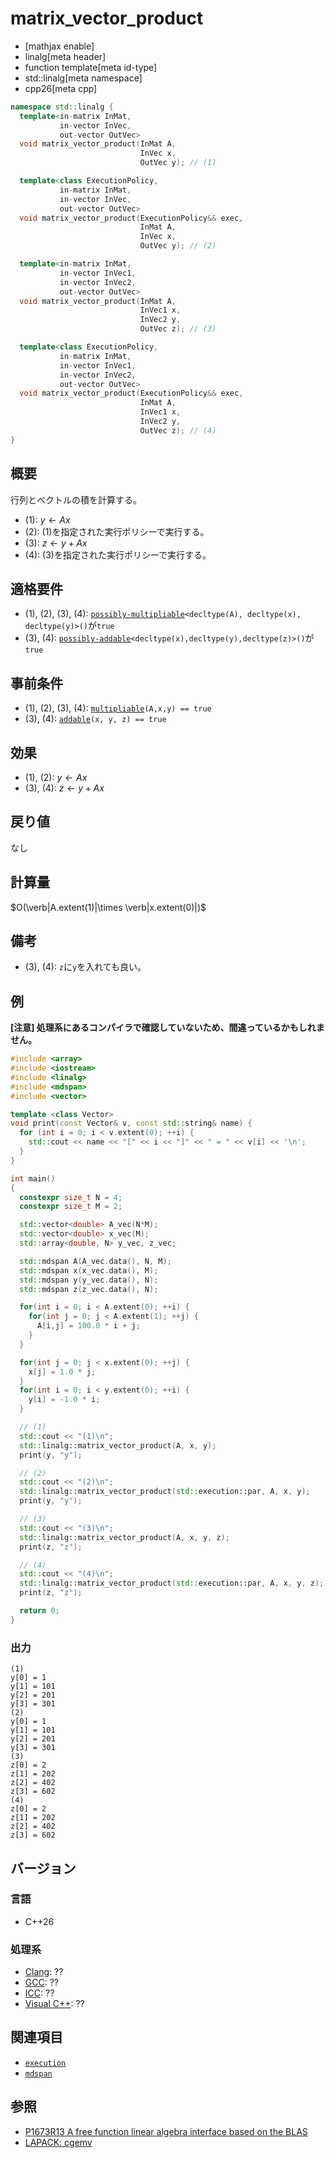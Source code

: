 # matrix_vector_product


* [mathjax enable]
* linalg[meta header]
* function template[meta id-type]
* std::linalg[meta namespace]
* cpp26[meta cpp]


```cpp
namespace std::linalg {
  template<in-matrix InMat,
           in-vector InVec,
           out-vector OutVec>
  void matrix_vector_product(InMat A,
                             InVec x,
                             OutVec y); // (1)

  template<class ExecutionPolicy,
           in-matrix InMat,
           in-vector InVec,
           out-vector OutVec>
  void matrix_vector_product(ExecutionPolicy&& exec,
                             InMat A,
                             InVec x,
                             OutVec y); // (2)

  template<in-matrix InMat,
           in-vector InVec1,
           in-vector InVec2,
           out-vector OutVec>
  void matrix_vector_product(InMat A,
                             InVec1 x,
                             InVec2 y,
                             OutVec z); // (3)

  template<class ExecutionPolicy,
           in-matrix InMat,
           in-vector InVec1,
           in-vector InVec2,
           out-vector OutVec>
  void matrix_vector_product(ExecutionPolicy&& exec,
                             InMat A,
                             InVec1 x,
                             InVec2 y,
                             OutVec z); // (4)
}
```


## 概要
行列とベクトルの積を計算する。

- (1): $y \leftarrow Ax$
- (2): (1)を指定された実行ポリシーで実行する。
- (3): $z \leftarrow y + Ax$
- (4): (3)を指定された実行ポリシーで実行する。


## 適格要件
- (1), (2), (3), (4): [`possibly-multipliable`](possibly-multipliable.md)`<decltype(A), decltype(x), decltype(y)>()`が`true`
- (3), (4): [`possibly-addable`](possibly-addable.md)`<decltype(x),decltype(y),decltype(z)>()`が`true`


## 事前条件
- (1), (2), (3), (4): [`multipliable`](multipliable.md)`(A,x,y) == true`
- (3), (4): [`addable`](addable.md)`(x, y, z) == true`


## 効果
- (1), (2): $y \leftarrow Ax$
- (3), (4): $z \leftarrow y + Ax$


## 戻り値
なし


## 計算量
$O(\verb|A.extent(1)|\times \verb|x.extent(0)|)$


## 備考
- (3), (4): `z`に`y`を入れても良い。


## 例
**[注意] 処理系にあるコンパイラで確認していないため、間違っているかもしれません。**

```cpp example
#include <array>
#include <iostream>
#include <linalg>
#include <mdspan>
#include <vector>

template <class Vector>
void print(const Vector& v, const std::string& name) {
  for (int i = 0; i < v.extent(0); ++i) {
    std::cout << name << "[" << i << "]" << " = " << v[i] << '\n';
  }
}

int main()
{
  constexpr size_t N = 4;
  constexpr size_t M = 2;

  std::vector<double> A_vec(N*M);
  std::vector<double> x_vec(M);
  std::array<double, N> y_vec, z_vec;

  std::mdspan A(A_vec.data(), N, M);
  std::mdspan x(x_vec.data(), M);
  std::mdspan y(y_vec.data(), N);
  std::mdspan z(z_vec.data(), N);

  for(int i = 0; i < A.extent(0); ++i) {
    for(int j = 0; j < A.extent(1); ++j) {
      A[i,j] = 100.0 * i + j;
    }
  }

  for(int j = 0; j < x.extent(0); ++j) {
    x[j] = 1.0 * j;
  }
  for(int i = 0; i < y.extent(0); ++i) {
    y[i] = -1.0 * i;
  }

  // (1)
  std::cout << "(1)\n";
  std::linalg::matrix_vector_product(A, x, y);
  print(y, "y");

  // (2)
  std::cout << "(2)\n";
  std::linalg::matrix_vector_product(std::execution::par, A, x, y);
  print(y, "y");

  // (3)
  std::cout << "(3)\n";
  std::linalg::matrix_vector_product(A, x, y, z);
  print(z, "z");

  // (4)
  std::cout << "(4)\n";
  std::linalg::matrix_vector_product(std::execution::par, A, x, y, z);
  print(z, "z");

  return 0;
}
```


### 出力
```
(1)
y[0] = 1
y[1] = 101
y[2] = 201
y[3] = 301
(2)
y[0] = 1
y[1] = 101
y[2] = 201
y[3] = 301
(3)
z[0] = 2
z[1] = 202
z[2] = 402
z[3] = 602
(4)
z[0] = 2
z[1] = 202
z[2] = 402
z[3] = 602
```


## バージョン
### 言語
- C++26

### 処理系
- [Clang](/implementation.md#clang): ??
- [GCC](/implementation.md#gcc): ??
- [ICC](/implementation.md#icc): ??
- [Visual C++](/implementation.md#visual_cpp): ??


## 関連項目
- [`execution`](/reference/execution.md)
- [`mdspan`](/reference/mdspan.md)


## 参照
- [P1673R13 A free function linear algebra interface based on the BLAS](https://www.open-std.org/jtc1/sc22/wg21/docs/papers/2023/p1673r13.html)
- [LAPACK: cgemv](https://netlib.org/lapack/explore-html/d7/dda/group__gemv_ga44c85a0d7ecd60a6bc8ca27b222d7792.html#ga44c85a0d7ecd60a6bc8ca27b222d7792)

